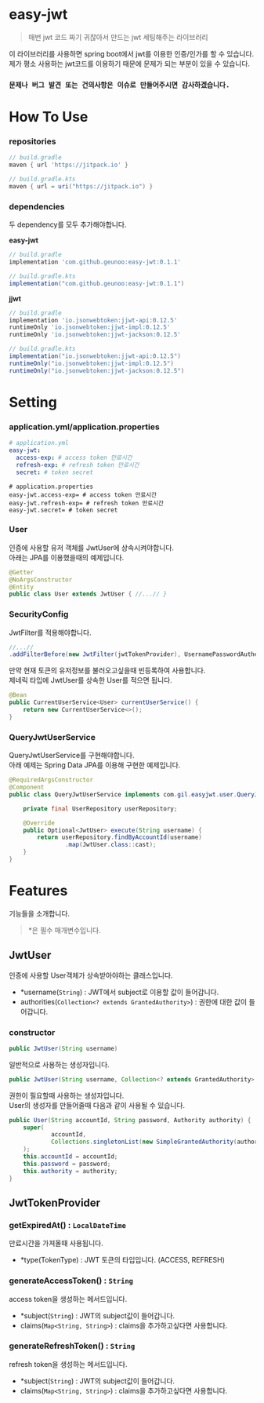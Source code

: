 # easy-jwt

>매번 jwt 코드 짜기 귀찮아서 만드는 jwt 세팅해주는 라이브러리

이 라이브러리를 사용하면 spring boot에서 jwt를 이용한 인증/인가를 할 수 있습니다.   
제가 평소 사용하는 jwt코드를 이용하기 때문에 문제가 되는 부분이 있을 수 있습니다.

### **`문제나 버그 발견 또는 건의사항은 이슈로 만들어주시면 감사하겠습니다.`**

# How To Use

### repositories
```gradle
// build.gradle
maven { url 'https://jitpack.io' }

// build.gradle.kts
maven { url = uri("https://jitpack.io") }
```

### dependencies
두 dependency를 모두 추가해야합니다.

**easy-jwt**
```gradle
// build.gradle
implementation 'com.github.geunoo:easy-jwt:0.1.1'

// build.gradle.kts
implementation("com.github.geunoo:easy-jwt:0.1.1")
```
**jjwt**
```gradle
// build.gradle
implementation 'io.jsonwebtoken:jjwt-api:0.12.5'
runtimeOnly 'io.jsonwebtoken:jjwt-impl:0.12.5'
runtimeOnly 'io.jsonwebtoken:jjwt-jackson:0.12.5'

// build.gradle.kts
implementation("io.jsonwebtoken:jjwt-api:0.12.5")
runtimeOnly("io.jsonwebtoken:jjwt-impl:0.12.5")
runtimeOnly("io.jsonwebtoken:jjwt-jackson:0.12.5")
```

# Setting

### application.yml/application.properties
```yaml
# application.yml
easy-jwt:
  access-exp: # access token 만료시간
  refresh-exp: # refresh token 만료시간
  secret: # token secret
```
```properties
# application.properties
easy-jwt.access-exp= # access token 만료시간
easy-jwt.refresh-exp= # refresh token 만료시간
easy-jwt.secret= # token secret
```
### User
인증에 사용할 유저 객체를 JwtUser에 상속시켜야합니다.   
아래는 JPA를 이용했을때의 예제입니다.
```java
@Getter
@NoArgsConstructor
@Entity
public class User extends JwtUser { //...// }
```
### SecurityConfig
JwtFilter를 적용해야합니다.
```java
//...//
.addFilterBefore(new JwtFilter(jwtTokenProvider), UsernamePasswordAuthenticationFilter.class);
```
만약 현재 토큰의 유저정보를 불러오고싶을때 빈등록하여 사용합니다.    
제네릭 타입에 JwtUser를 상속한 User를 적으면 됩니다.
```java
@Bean
public CurrentUserService<User> currentUserService() {     
    return new CurrentUserService<>();
}
```
### QueryJwtUserService
QueryJwtUserService를 구현해야합니다.   
아래 예제는 Spring Data JPA를 이용해 구현한 예제입니다.
```java
@RequiredArgsConstructor
@Component
public class QueryJwtUserService implements com.gil.easyjwt.user.QueryJwtUserService {

    private final UserRepository userRepository;

    @Override
    public Optional<JwtUser> execute(String username) {
        return userRepository.findByAccountId(username)
                .map(JwtUser.class::cast);
    }
}
```
# Features
기능들을 소개합니다.    
>*은  필수 매개변수입니다.
## JwtUser
인증에 사용할 User객체가 상속받아야하는 클래스입니다.    

- *username(``String``) : JWT에서 subject로 이용할 값이 들어갑니다.
- authorities(``Collection<? extends GrantedAuthority>``) : 권한에 대한 값이 들어갑니다.
### constructor
```java
public JwtUser(String username)
```
일반적으로 사용하는 생성자입니다.

```java
public JwtUser(String username, Collection<? extends GrantedAuthority> authorities)
```
권한이 필요할때 사용하는 생성자입니다.       
User의 생성자를 만들어줄때 다음과 같이 사용될 수 있습니다.
```java
public User(String accountId, String password, Authority authority) {
    super(
            accountId,
            Collections.singletonList(new SimpleGrantedAuthority(authority))
    );
    this.accountId = accountId;
    this.password = password;
    this.authority = authority;
}
```
## JwtTokenProvider

### getExpiredAt() : `LocalDateTime`
만료시간을 가져올때 사용됩니다.

- *type(TokenType) : JWT 토큰의 타입입니다. (ACCESS, REFRESH)

### generateAccessToken() : `String`
access token을 생성하는 메서드입니다.
- *subject(`String`) : JWT의 subject값이 들어갑니다.
- claims(`Map<String, String>`) : claims을 추가하고싶다면 사용합니다.

### generateRefreshToken() : `String`
refresh token을 생성하는 메서드입니다.
- *subject(`String`) : JWT의 subject값이 들어갑니다.
- claims(`Map<String, String>`) : claims을 추가하고싶다면 사용합니다.
